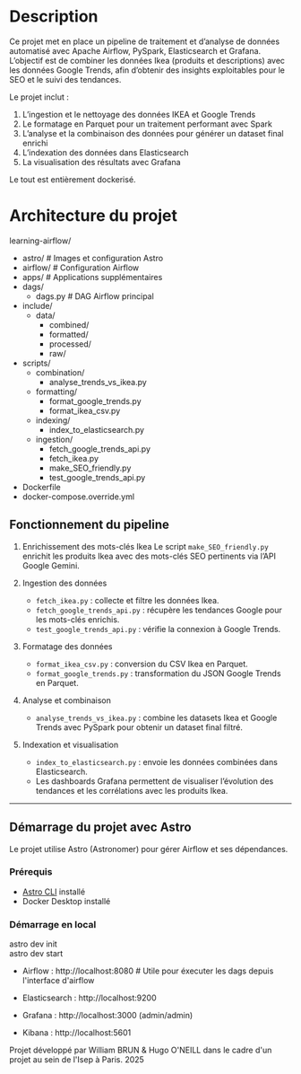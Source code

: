 # Description

Ce projet met en place un pipeline de traitement et d’analyse de données automatisé avec Apache Airflow, PySpark, Elasticsearch et Grafana.
L’objectif est de combiner les données Ikea (produits et descriptions) avec les données Google Trends, afin d’obtenir des insights exploitables pour le SEO et le suivi des tendances.

Le projet inclut :
1. L’ingestion et le nettoyage des données IKEA et Google Trends
2. Le formatage en Parquet pour un traitement performant avec Spark
3. L’analyse et la combinaison des données pour générer un dataset final enrichi
4. L’indexation des données dans Elasticsearch
5. La visualisation des résultats avec Grafana

Le tout est entièrement dockerisé.

# Architecture du projet

learning-airflow/
- astro/                 # Images et configuration Astro
- airflow/               # Configuration Airflow
- apps/                  # Applications supplémentaires
- dags/
  - dags.py              # DAG Airflow principal
- include/
  - data/
    - combined/
    - formatted/
    - processed/
    - raw/
- scripts/
  - combination/
    - analyse_trends_vs_ikea.py
  - formatting/
    - format_google_trends.py
    - format_ikea_csv.py
  - indexing/
    - index_to_elasticsearch.py
  - ingestion/
    - fetch_google_trends_api.py
    - fetch_ikea.py
    - make_SEO_friendly.py
    - test_google_trends_api.py
- Dockerfile
- docker-compose.override.yml


## Fonctionnement du pipeline

1. Enrichissement des mots-clés Ikea 
   Le script `make_SEO_friendly.py` enrichit les produits Ikea avec des mots-clés SEO pertinents via l’API Google Gemini.

2. Ingestion des données
   - `fetch_ikea.py` : collecte et filtre les données Ikea.  
   - `fetch_google_trends_api.py` : récupère les tendances Google pour les mots-clés enrichis.  
   - `test_google_trends_api.py` : vérifie la connexion à Google Trends.

3. Formatage des données
   - `format_ikea_csv.py` : conversion du CSV Ikea en Parquet.  
   - `format_google_trends.py` : transformation du JSON Google Trends en Parquet.

4. Analyse et combinaison
   - `analyse_trends_vs_ikea.py` : combine les datasets Ikea et Google Trends avec PySpark pour obtenir un dataset final filtré.

5. Indexation et visualisation
   - `index_to_elasticsearch.py` : envoie les données combinées dans Elasticsearch.  
   - Les dashboards Grafana permettent de visualiser l’évolution des tendances et les corrélations avec les produits Ikea.

---

## Démarrage du projet avec Astro

Le projet utilise Astro (Astronomer) pour gérer Airflow et ses dépendances.  

### Prérequis
- [Astro CLI](https://www.astronomer.io/docs/astro/cli-installation) installé
- Docker Desktop installé 

### Démarrage en local

astro dev init </br>
astro dev start </br>

- Airflow : http://localhost:8080  # Utile pour éxecuter les dags depuis l'interface d'airflow

- Elasticsearch : http://localhost:9200

- Grafana : http://localhost:3000 (admin/admin)

- Kibana : http://localhost:5601

Projet développé par William BRUN & Hugo O'NEILL dans le cadre d'un projet au sein de l'Isep à Paris. 2025
